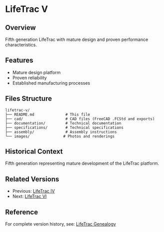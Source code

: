 # LifeTrac V

## Overview
Fifth generation LifeTrac with mature design and proven performance characteristics.

## Features
- Mature design platform
- Proven reliability
- Established manufacturing processes

## Files Structure
```
lifetrac-v/
├── README.md              # This file
├── cad/                   # CAD files (FreeCAD .FCStd and exports)
├── documentation/         # Technical documentation
├── specifications/        # Technical specifications
├── assembly/              # Assembly instructions
└── images/               # Photos and renderings
```

## Historical Context
Fifth generation representing mature development of the LifeTrac platform.

## Related Versions
- Previous: [LifeTrac IV](../lifetrac-iv/)
- Next: [LifeTrac VI](../lifetrac-vi/)

## Reference
For complete version history, see: [LifeTrac Genealogy](https://wiki.opensourceecology.org/wiki/LifeTrac_Genealogy)